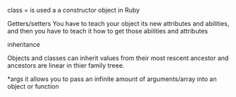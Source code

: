 class =  is used a a constructor object in Ruby

Getters/setters
You have to teach your object its new attributes and abilities, and then you have to teach it how to get those abilities and attributes

inheritance

Objects and classes can inherit values from their most rescent ancestor and ancestors are linear in thier family treee.

*args
it allows you to pass an infinite amount of arguments/array into an object or function 
